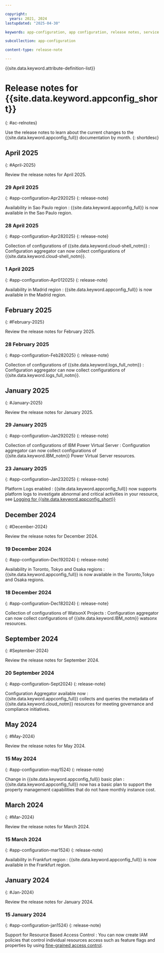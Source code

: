```yaml
---

copyright:
  years: 2021, 2024
lastupdated: "2025-04-30"

keywords: app-configuration, app configuration, release notes, service updates, service bulletin

subcollection: app-configuration

content-type: release-note

---
```


{{site.data.keyword.attribute-definition-list}}

# Release notes for {{site.data.keyword.appconfig_short}}
{: #ac-relnotes}

Use the release notes to learn about the current changes to the {{site.data.keyword.appconfig_full}} documentation by month.
{: shortdesc}

## April 2025
{: #April-2025}

Review the release notes for April 2025.

### 29 April 2025
{: #app-configuration-Apr292025}
{: release-note}

Availability in Sao Paulo region
:   {{site.data.keyword.appconfig_full}} is now available in the Sao Paulo region.

### 28 April 2025
{: #app-configuration-Apr282025}
{: release-note}

Collection of configurations of {{site.data.keyword.cloud-shell_notm}}
:   Configuration aggregator can now collect configurations of {{site.data.keyword.cloud-shell_notm}}.

### 1 April 2025
{: #app-configuration-Apr012025}
{: release-note}

Availability in Madrid region
:   {{site.data.keyword.appconfig_full}} is now available in the Madrid region.

## February 2025
{: #February-2025}

Review the release notes for February 2025.

### 28 February 2025
{: #app-configuration-Feb282025}
{: release-note}

Collection of configurations of {{site.data.keyword.logs_full_notm}}
:   Configuration aggregator can now collect configurations of {{site.data.keyword.logs_full_notm}}.

## January 2025
{: #January-2025}

Review the release notes for January 2025.

### 29 January 2025
{: #app-configuration-Jan292025}
{: release-note}

Collection of configurations of IBM Power Virtual Server
:   Configuration aggregator can now collect configurations of {{site.data.keyword.IBM_notm}} Power Virtual Server resources.

### 23 January 2025
{: #app-configuration-Jan232025}
{: release-note}

Platform Logs enabled
:   {{site.data.keyword.appconfig_full}} now supports platform logs to investigate abnormal and critical activities in your resource, see [Logging for {{site.data.keyword.appconfig_short}}](/docs/app-configuration?topic=app-configuration-logging)


## December 2024
{: #December-2024}

Review the release notes for December 2024.

### 19 December 2024
{: #app-configuration-Dec192024}
{: release-note}

Availability in Toronto, Tokyo and Osaka regions
:   {{site.data.keyword.appconfig_full}} is now available in the Toronto,Tokyo and Osaka regions.

### 18 December 2024
{: #app-configuration-Dec182024}
{: release-note}

Collection of configurations of WatsonX Projects
:   Configuration aggregator can now collect configurations of {{site.data.keyword.IBM_notm}} watsonx resources.

## September 2024
{: #September-2024}

Review the release notes for September 2024.

### 20 September 2024
{: #app-configuration-Sept2024}
{: release-note}

Configuration Aggregator available now
:   {{site.data.keyword.appconfig_full}} collects and queries the metadata of {{site.data.keyword.cloud_notm}} resources for meeting governance and compliance initiatives.

## May 2024
{: #May-2024}

Review the release notes for May 2024.

### 15 May 2024
{: #app-configuration-may1524}
{: release-note}

Change in {{site.data.keyword.appconfig_full}} basic plan
:   {{site.data.keyword.appconfig_full}} now has a basic plan to support the property management capabilities that do not have monthly instance cost.



## March 2024
{: #Mar-2024}

Review the release notes for March 2024.

### 15 March 2024
{: #app-configuration-mar1524}
{: release-note}

Availability in Frankfurt region
:   {{site.data.keyword.appconfig_full}} is now available in the Frankfurt region.

## January 2024
{: #Jan-2024}

Review the release notes for January 2024.

### 15 January 2024
{: #app-configuration-jan1524}
{: release-note}

Support for Resource Based Access Control
:   You can now create IAM policies that control individual resources access such as feature flags and properties by using [fine-grained access control](/docs/app-configuration?topic=app-configuration-ac-service-access-management).
